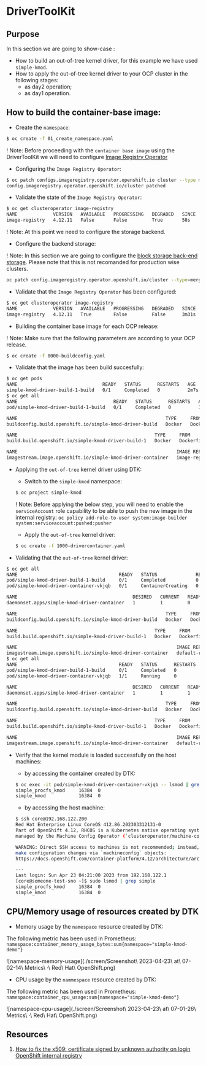 # DriverToolKit

## Purpose 

In this section we are going to show-case :

- How to build an out-of-tree kernel driver, for this example we have used `simple-kmod`.
- How to apply the out-of-tree kernel driver to your OCP cluster in the following stages:
    - as day2 operation;
    - as day1 operation.

## How to build the container-base image:

- Create the `namespace`:

```bash
$ oc create -f 01_create_namespace.yaml
```
! Note: Before proceeding with the `container base image` using the DriverToolKit we will need to configure [Image Registry Operator][imageregistryoperator]

[imageregistryoperator]: https://docs.openshift.com/container-platform/4.12/registry/configuring_registry_storage/configuring-registry-storage-baremetal.html#registry-removed_configuring-registry-storage-baremetal

- Configuring the `Image Registry Operator`:

```bash
$ oc patch configs.imageregistry.operator.openshift.io cluster --type merge --patch '{"spec":{"managementState":"Managed"}}'
config.imageregistry.operator.openshift.io/cluster patched
```

- Validate the state of the `Image Registry Operator`:

```bash
$ oc get clusteroperator image-registry
NAME             VERSION   AVAILABLE   PROGRESSING   DEGRADED   SINCE   MESSAGE
image-registry   4.12.11   False       False         True       58s     Available: Error: storage backend not configured...
```
! Note: At this point we need to configure the storage backend.

- Configure the backend storage:

! Note: In this section we are going to configure the [block storage back-end storage][blockregistrystorage]. Please note that this is not recomanded for production wise clusters.

[blockregistrystorage]: https://docs.openshift.com/container-platform/4.12/registry/configuring_registry_storage/configuring-registry-storage-baremetal.html#installation-registry-storage-block-recreate-rollout-bare-metal_configuring-registry-storage-baremetal

```bash
oc patch config.imageregistry.operator.openshift.io/cluster --type=merge -p '{"spec":{"rolloutStrategy":"Recreate","replicas":1}}'
``` 

- Validate that the `Image Registry Operator` has been configured:

```bash
$ oc get clusteroperator image-registry
NAME             VERSION   AVAILABLE   PROGRESSING   DEGRADED   SINCE   MESSAGE
image-registry   4.12.11   True        False         False      3m31s
```

- Building the container base image for each OCP release:

! Note: Make sure that the following parameters are according to your OCP release.

```bash
$ oc create -f 0000-buildconfig.yaml
```

- Validate that the image has been build succesfully:

```bash
$ oc get pods
NAME                               READY   STATUS      RESTARTS   AGE
simple-kmod-driver-build-1-build   0/1     Completed   0          2m7s
$ oc get all
NAME                                   READY   STATUS      RESTARTS   AGE
pod/simple-kmod-driver-build-1-build   0/1     Completed   0          103s

NAME                                                      TYPE     FROM         LATEST
buildconfig.build.openshift.io/simple-kmod-driver-build   Docker   Dockerfile   1

NAME                                                  TYPE     FROM         STATUS     STARTED              DURATION
build.build.openshift.io/simple-kmod-driver-build-1   Docker   Dockerfile   Complete   About a minute ago   58s

NAME                                                          IMAGE REPOSITORY                                                                                 TAGS   UPDATED
imagestream.image.openshift.io/simple-kmod-driver-container   image-registry.openshift-image-registry.svc:5000/simple-kmod-demo/simple-kmod-driver-container   demo   49 seconds ago
```

- Applying the `out-of-tree` kernel driver using DTK:

    - Switch to the `simple-kmod` namespace:
    ```bash
    $ oc project simple-kmod
    ```

    ! Note: Before applying the below step, you will need to enable the `serviceAccount` role capability to be able to push the new image in the internal registry: `oc policy add-role-to-user system:image-builder system:serviceaccount:pushed:pusher`

    - Apply the `out-of-tree` kernel driver:
    ```bash
    $ oc create -f 1000-drivercontainer.yaml
    ```

- Validating that the `out-of-tree` kernel driver:

```bash
$ oc get all
NAME                                     READY   STATUS              RESTARTS   AGE
pod/simple-kmod-driver-build-1-build     0/1     Completed           0          14m
pod/simple-kmod-driver-container-vkjqb   0/1     ContainerCreating   0          2s

NAME                                          DESIRED   CURRENT   READY   UP-TO-DATE   AVAILABLE   NODE SELECTOR                     AGE
daemonset.apps/simple-kmod-driver-container   1         1         0       1            0           node-role.kubernetes.io/worker=   2s

NAME                                                      TYPE     FROM         LATEST
buildconfig.build.openshift.io/simple-kmod-driver-build   Docker   Dockerfile   1

NAME                                                  TYPE     FROM         STATUS     STARTED          DURATION
build.build.openshift.io/simple-kmod-driver-build-1   Docker   Dockerfile   Complete   14 minutes ago   58s

NAME                                                          IMAGE REPOSITORY                                                                                                     TAGS   UPDATED
imagestream.image.openshift.io/simple-kmod-driver-container   default-route-openshift-image-registry.apps.someone-test.test412.com/simple-kmod-demo/simple-kmod-driver-container   demo   14 minutes ago
$ oc get all
NAME                                     READY   STATUS      RESTARTS   AGE
pod/simple-kmod-driver-build-1-build     0/1     Completed   0          14m
pod/simple-kmod-driver-container-vkjqb   1/1     Running     0          4s

NAME                                          DESIRED   CURRENT   READY   UP-TO-DATE   AVAILABLE   NODE SELECTOR                     AGE
daemonset.apps/simple-kmod-driver-container   1         1         1       1            1           node-role.kubernetes.io/worker=   4s

NAME                                                      TYPE     FROM         LATEST
buildconfig.build.openshift.io/simple-kmod-driver-build   Docker   Dockerfile   1

NAME                                                  TYPE     FROM         STATUS     STARTED          DURATION
build.build.openshift.io/simple-kmod-driver-build-1   Docker   Dockerfile   Complete   14 minutes ago   58s

NAME                                                          IMAGE REPOSITORY                                                                                                     TAGS   UPDATED
imagestream.image.openshift.io/simple-kmod-driver-container   default-route-openshift-image-registry.apps.someone-test.test412.com/simple-kmod-demo/simple-kmod-driver-container   demo   14 minutes ago
```
- Verify that the kernel module is loaded successfully on the host machines:

    - by accessing the container created by DTK:
    ```bash
    $ oc exec -it pod/simple-kmod-driver-container-vkjqb -- lsmod | grep simple
    simple_procfs_kmod     16384  0
    simple_kmod            16384  0
    ```
    - by accessing the host machine:
    ```bash
    $ ssh core@192.168.122.200
    Red Hat Enterprise Linux CoreOS 412.86.202303312131-0
    Part of OpenShift 4.12, RHCOS is a Kubernetes native operating system
    managed by the Machine Config Operator (`clusteroperator/machine-config`).

    WARNING: Direct SSH access to machines is not recommended; instead,
    make configuration changes via `machineconfig` objects:
    https://docs.openshift.com/container-platform/4.12/architecture/architecture-rhcos.html

    ---
    Last login: Sun Apr 23 04:21:00 2023 from 192.168.122.1
    [core@someone-test-sno ~]$ sudo lsmod | grep simple
    simple_procfs_kmod     16384  0
    simple_kmod            16384  0
    ```

## CPU/Memory usage of resources created by DTK

- Memory usage by the `namespace` resource created by DTK:

The following metric has been used in Prometheus: `namespace:container_memory_usage_bytes:sum{namespace="simple-kmod-demo"}`

![namespace-memory-usage](./screen/Screenshot\ 2023-04-23\ at\ 07-02-14\ Metrics\ ·\ Red\ Hat\ OpenShift.png)

- CPU usage by the `nammespace` resource created by DTK:

The following metric has been used in Prometheus: `namespace:container_cpu_usage:sum{namespace="simple-kmod-demo"}`

![namespace-cpu-usage](./screen/Screenshot\ 2023-04-23\ at\ 07-01-26\ Metrics\ ·\ Red\ Hat\ OpenShift.png)



## Resources

1. [How to fix the x509: certificate signed by unknown authority on login OpenShift internal registry][certificatesignedbyunknownauthority]

[certificatesignedbyunknownauthority]: https://access.redhat.com/solutions/6088891